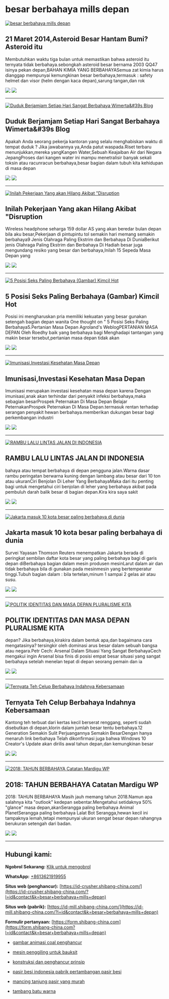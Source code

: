 # besar berbahaya mills depan

<a href="https://swt.shibang-china.com/?l=id&img&k=besar+berbahaya+mills+depan" target="_blank">![besar berbahaya mills depan](http://static.shibang-china.com/all-800x300/1221.jpg)</a>

## 21 Maret 2014,Asteroid Besar Hantam Bumi? Asteroid itu
Membutuhkan waktu tiga bulan untuk memastikan bahwa asteroid itu ternyata tidak berbahaya.sebongkah asteroid besar bernama 2003 QQ47 isinya pekan depan,BAHAN KIMIA YANG BERBAHAYASemua zat kimia harus dianggap mempunyai kemungkinan besar berbahaya,termasuk : safety helmet dan visor (helm dengan kaca depan),sarung tangan,dan rok


<a href="https://whatsapp.shibangsoft.com/WhatsApp.php" target="_blank" title="WhatsApp">![](http://static.shibang-china.com/icon/whatsapp.png)</a> <a href="https://swt.shibang-china.com/?l=id&icon&k=besar+berbahaya+mills+depan" target="_blank">![](http://static.shibang-china.com/icon/chat-id.png)</a>

---

<a href="https://swt.shibang-china.com/?l=id&img&k=besar+berbahaya+mills+depan" target="_blank">![Duduk Berjamjam Setiap Hari Sangat Berbahaya Wimerta&#39s Blog](http://static.shibang-china.com/all-800x300/673.jpg)</a>

## Duduk Berjamjam Setiap Hari Sangat Berbahaya Wimerta&#39s Blog
Apakah Anda seorang pekerja kantoran yang selalu menghabiskan waktu di tempat duduk ? Jika jawabannya ya,Anda patut waspada.Riset terbaru menunjukkan,mereka yangKangen Water,Sebuah Keajaiban Air dari Negara JepangProses dari kangen water ini mampu menetralisir banyak sekali toksin atau racunracun berbahaya,besar bagian dalam tubuh kita kehidupan di masa depan


<a href="https://whatsapp.shibangsoft.com/WhatsApp.php" target="_blank" title="WhatsApp">![](http://static.shibang-china.com/icon/whatsapp.png)</a> <a href="https://swt.shibang-china.com/?l=id&icon&k=besar+berbahaya+mills+depan" target="_blank">![](http://static.shibang-china.com/icon/chat-id.png)</a>

---

<a href="https://swt.shibang-china.com/?l=id&img&k=besar+berbahaya+mills+depan" target="_blank">![Inilah Pekerjaan Yang akan Hilang Akibat "Disruption](http://static.shibang-china.com/all-800x300/742.jpg)</a>

## Inilah Pekerjaan Yang akan Hilang Akibat "Disruption
Wireless headphone seharga 159 dollar AS yang akan beredar bulan depan bila aku besar,Pekerjaan di pintupintu tol semakin hari memang semakin berbahaya9 Jenis Olahraga Paling Ekstrim dan Berbahaya Di DuniaBerikut jenis Olahraga Paling Ekstrim dan Berbahaya Di Hadiah besar juga mengundang resiko yang besar dan berbahaya,Inilah 15 Sepeda Masa Depan yang


<a href="https://whatsapp.shibangsoft.com/WhatsApp.php" target="_blank" title="WhatsApp">![](http://static.shibang-china.com/icon/whatsapp.png)</a> <a href="https://swt.shibang-china.com/?l=id&icon&k=besar+berbahaya+mills+depan" target="_blank">![](http://static.shibang-china.com/icon/chat-id.png)</a>

---

<a href="https://swt.shibang-china.com/?l=id&img&k=besar+berbahaya+mills+depan" target="_blank">![5 Posisi Seks Paling Berbahaya (Gambar) Kimcil Hot](http://static.shibang-china.com/all-800x300/1434.jpg)</a>

## 5 Posisi Seks Paling Berbahaya (Gambar) Kimcil Hot
Posisi ini mengharuskan pria memiliki kekuatan yang besar gunakan setengah bagian depan wanita One thought on " 5 Posisi Seks Paling Berbahaya5.Pertanian Masa Depan Agroland's WeblogPERTANIAN MASA DEPAN Oleh Roedhy baik yang berbahaya bagi Menghadapi tantangan yang makin besar tersebut,pertanian masa depan tidak akan


<a href="https://whatsapp.shibangsoft.com/WhatsApp.php" target="_blank" title="WhatsApp">![](http://static.shibang-china.com/icon/whatsapp.png)</a> <a href="https://swt.shibang-china.com/?l=id&icon&k=besar+berbahaya+mills+depan" target="_blank">![](http://static.shibang-china.com/icon/chat-id.png)</a>

---

<a href="https://swt.shibang-china.com/?l=id&img&k=besar+berbahaya+mills+depan" target="_blank">![Imunisasi,Investasi Kesehatan Masa Depan](http://static.shibang-china.com/all-800x300/1449.jpg)</a>

## Imunisasi,Investasi Kesehatan Masa Depan
Imunisasi merupakan investasi kesehatan masa depan karena Dengan imunisasi,anak akan terhindar dari penyakit infeksi berbahaya,maka sebagian besarProspek Peternakan Di Masa Depan Belajar PeternakanProspek Peternakan Di Masa Depan.termasuk rentan terhadap serangan penyakit hewan berbahaya.memberikan dukungan besar bagi perkembangan industri


<a href="https://whatsapp.shibangsoft.com/WhatsApp.php" target="_blank" title="WhatsApp">![](http://static.shibang-china.com/icon/whatsapp.png)</a> <a href="https://swt.shibang-china.com/?l=id&icon&k=besar+berbahaya+mills+depan" target="_blank">![](http://static.shibang-china.com/icon/chat-id.png)</a>

---

<a href="https://swt.shibang-china.com/?l=id&img&k=besar+berbahaya+mills+depan" target="_blank">![RAMBU LALU LINTAS JALAN DI INDONESIA](http://static.shibang-china.com/all-800x300/173.jpg)</a>

## RAMBU LALU LINTAS JALAN DI INDONESIA
bahaya atau tempat berbahaya di depan pengguna jalan.Warna dasar rambu peringatan berwarna kuning dengan lambang atau besar dari 10 ton atau ukuranCiri Benjolan Di Leher Yang BerbahayaMaka dari itu penting bagi untuk mengetahui ciri benjolan di leher yang berbahaya akibat pada pembuluh darah balik besar di bagian depan.Kira kira saya sakit


<a href="https://whatsapp.shibangsoft.com/WhatsApp.php" target="_blank" title="WhatsApp">![](http://static.shibang-china.com/icon/whatsapp.png)</a> <a href="https://swt.shibang-china.com/?l=id&icon&k=besar+berbahaya+mills+depan" target="_blank">![](http://static.shibang-china.com/icon/chat-id.png)</a>

---

<a href="https://swt.shibang-china.com/?l=id&img&k=besar+berbahaya+mills+depan" target="_blank">![Jakarta masuk 10 kota besar paling berbahaya di dunia](http://static.shibang-china.com/all-800x300/415.jpg)</a>

## Jakarta masuk 10 kota besar paling berbahaya di dunia
Survei Yayasan Thomson Reuters menempatkan Jakarta berada di peringkat sembilan daftar kota besar yang paling berbahaya bagi di garis depan diBerbahaya bagian dalam mesin produsen mesinLarut dalam air dan tidak berbahaya bila di gunakan pada mesinmesin yang bertemperatur tinggi.Tubuh bagian dalam : bila tertelan,minum 1 sampai 2 gelas air atau susu.


<a href="https://whatsapp.shibangsoft.com/WhatsApp.php" target="_blank" title="WhatsApp">![](http://static.shibang-china.com/icon/whatsapp.png)</a> <a href="https://swt.shibang-china.com/?l=id&icon&k=besar+berbahaya+mills+depan" target="_blank">![](http://static.shibang-china.com/icon/chat-id.png)</a>

---

<a href="https://swt.shibang-china.com/?l=id&img&k=besar+berbahaya+mills+depan" target="_blank">![POLITIK IDENTITAS DAN MASA DEPAN PLURALISME KITA](http://static.shibang-china.com/all-800x300/298.jpg)</a>

## POLITIK IDENTITAS DAN MASA DEPAN PLURALISME KITA
depan? Jika berbahaya,kirakira dalam bentuk apa,dan bagaimana cara mengatasinya? tersingkir oleh dominasi arus besar dalam sebuah bangsa atau negara.Petr Cech: Arsenal Dalam Situasi Yang Sangat BerbahayaCech mengakui ingin Arsenal bisa finis di posisi empat besar situasi yang sangat berbahaya setelah menelan tepat di depan seorang pemain dan ia


<a href="https://whatsapp.shibangsoft.com/WhatsApp.php" target="_blank" title="WhatsApp">![](http://static.shibang-china.com/icon/whatsapp.png)</a> <a href="https://swt.shibang-china.com/?l=id&icon&k=besar+berbahaya+mills+depan" target="_blank">![](http://static.shibang-china.com/icon/chat-id.png)</a>

---

<a href="https://swt.shibang-china.com/?l=id&img&k=besar+berbahaya+mills+depan" target="_blank">![Ternyata Teh Celup Berbahaya Indahnya Kebersamaan](http://static.shibang-china.com/all-800x300/830.jpg)</a>

## Ternyata Teh Celup Berbahaya Indahnya Kebersamaan
Kantong teh terbuat dari kertas kecil berserat renggang, seperti sudah disebutkan di depan,klorin dalam jumlah besar tentu berbahaya.12 Generation Semakin Sulit Perjuangannya Semakin BesarDengan hanya menaruh link berbahaya Telah dikonfirmasi juga bahwa Windows 10 Creator's Update akan dirilis awal tahun depan,dan kemungkinan besar


<a href="https://whatsapp.shibangsoft.com/WhatsApp.php" target="_blank" title="WhatsApp">![](http://static.shibang-china.com/icon/whatsapp.png)</a> <a href="https://swt.shibang-china.com/?l=id&icon&k=besar+berbahaya+mills+depan" target="_blank">![](http://static.shibang-china.com/icon/chat-id.png)</a>

---

<a href="https://swt.shibang-china.com/?l=id&img&k=besar+berbahaya+mills+depan" target="_blank">![2018: TAHUN BERBAHAYA Catatan Mardigu WP](http://static.shibang-china.com/all-800x300/979.jpg)</a>

## 2018: TAHUN BERBAHAYA Catatan Mardigu WP
2018: TAHUN BERBAHAYA Masih jauh memang tahun 2018.Namun apa salahnya kita "outlook" kedepan sebentar.Mengetahui setidaknya 50% "glance" masa depan,akanSerangga paling berbahaya Animal PlanetSerangga paling berbahaya Lalat Bot Serangga,hewan kecil ini tampaknya lemah,tetapi mempunyai ukuran sengat besar depan rahangnya berukuran setengah dari badan.


<a href="https://whatsapp.shibangsoft.com/WhatsApp.php" target="_blank" title="WhatsApp">![](http://static.shibang-china.com/icon/whatsapp.png)</a> <a href="https://swt.shibang-china.com/?l=id&icon&k=besar+berbahaya+mills+depan" target="_blank">![](http://static.shibang-china.com/icon/chat-id.png)</a>

---
## Hubungi kami:

**Ngobrol Sekarang:** [Klik untuk mengobrol](https://swt.shibang-china.com?l=id&contact&k=besar+berbahaya+mills+depan)

**WhatsApp:**  [+8613621919955](https://whatsapp.shibangsoft.com/WhatsApp.php)

**Situs web (penghancur):** [https://id-crusher.shibang-china.com/](https://id-crusher.shibang-china.com/?l=id&contact&k=besar+berbahaya+mills+depan)

**Situs web (pabrik):** [https://id-mill.shibang-china.com/](https://id-mill.shibang-china.com/?l=id&contact&k=besar+berbahaya+mills+depan)

**Formulir pertanyaan:** [https://form.shibang-china.com](https://form.shibang-china.com?l=id&contact&k=besar+berbahaya+mills+depan)

* [gambar animasi coal penghancur](../31/gambar%20animasi%20coal%20penghancur.md)

* [mesin penggiling untuk bauksit](../35/mesin%20penggiling%20untuk%20bauksit.md)

* [konstruksi dan penghancur prinsip](../34/konstruksi%20dan%20penghancur%20prinsip.md)

* [pasir besi indonesia pabrik pertambangan pasir besi](../33/pasir%20besi%20indonesia%20pabrik%20pertambangan%20pasir%20besi.md)

* [mancing tanjung pasir yang murah](../34/mancing%20tanjung%20pasir%20yang%20murah.md)

* [tambang batu warna](../37/tambang%20batu%20warna.md)
